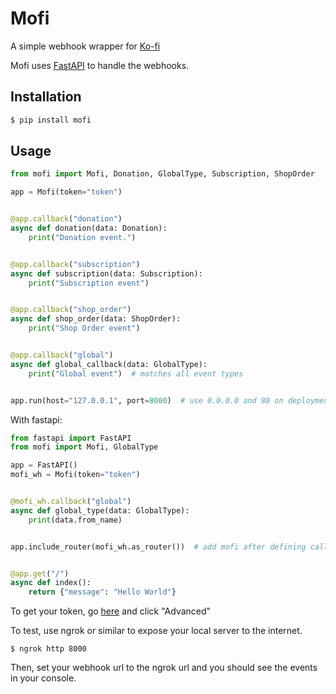 # Mofi

A simple webhook wrapper for [Ko-fi](https://ko-fi.com)

Mofi uses [FastAPI](https://fastapi.tiangolo.com/) to handle the webhooks.

## Installation

```bash
$ pip install mofi
```

## Usage

```python
from mofi import Mofi, Donation, GlobalType, Subscription, ShopOrder

app = Mofi(token="token")


@app.callback("donation")
async def donation(data: Donation):
    print("Donation event.")


@app.callback("subscription")
async def subscription(data: Subscription):
    print("Subscription event")


@app.callback("shop_order")
async def shop_order(data: ShopOrder):
    print("Shop Order event")


@app.callback("global")
async def global_callback(data: GlobalType):
    print("Global event")  # matches all event types


app.run(host="127.0.0.1", port=8000)  # use 0.0.0.0 and 80 on deployment
```
With fastapi:
```python
from fastapi import FastAPI
from mofi import Mofi, GlobalType

app = FastAPI()
mofi_wh = Mofi(token="token")


@mofi_wh.callback("global")
async def global_type(data: GlobalType):
    print(data.from_name)


app.include_router(mofi_wh.as_router())  # add mofi after defining callbacks


@app.get("/")
async def index():
    return {"message": "Hello World"}
```

To get your token, go [here](https://ko-fi.com/manage/webhooks) and click "Advanced"

To test, use ngrok or similar to expose your local server to the internet.
```
$ ngrok http 8000
```

Then, set your webhook url to the ngrok url and you should see the events in your console.
